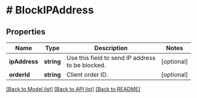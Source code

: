 # # BlockIPAddress

## Properties

Name | Type | Description | Notes
------------ | ------------- | ------------- | -------------
**ipAddress** | **string** | Use this field to send IP address to be blocked. | [optional] 
**orderId** | **string** | Client order ID. | [optional] 

[[Back to Model list]](../../README.md#documentation-for-models) [[Back to API list]](../../README.md#documentation-for-api-endpoints) [[Back to README]](../../README.md)


